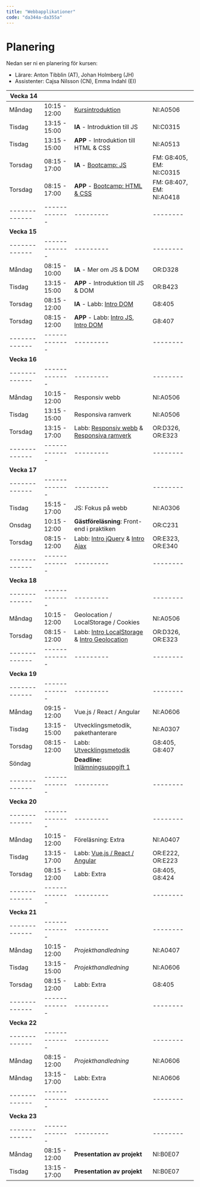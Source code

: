 ```yaml
---
title: "Webbapplikationer"
code: "da344a-da355a"
---
```


# Planering

Nedan ser ni en planering för kursen:
- Lärare: Anton Tibblin (AT), Johan Holmberg (JH)
- Assistenter: Cajsa Nilsson (CN), Emma Indahl (EI)

| **Vecka 14** | | | |
| ------------- |-------------| ---------| -------- |
| Måndag | 10:15 - 12:00 | [Kursintroduktion](/courses/da344a-da355a/lectures/le1.html) | NI:A0506 | AT & JH
| Tisdag | 13:15 - 15:00 | **IA** - Introduktion till JS | NI:C0315 | JH
| Tisdag | 13:15 - 15:00 | **APP** - Introduktion till HTML & CSS | NI:A0513 | AT
| Torsdag| 08:15 - 17:00 | **IA** - [Bootcamp: JS](/courses/da344a-da355a/exercises/ex2.html) | FM: G8:405, EM: NI:C0315 | JH, CN/EI
| Torsdag| 08:15 - 17:00 | **APP** - [Bootcamp: HTML & CSS](/courses/da344a-da355a/exercises/ex1.html) | FM: G8:407, EM: NI:A0418 | AT, CN/EI
| ------------- |-------------| ---------| -------- |
| **Vecka 15** | | | |
| ------------- |-------------| ---------| -------- |
| Måndag | 08:15 - 10:00 | **IA** - Mer om JS & DOM | OR:D328 | JH
| Tisdag | 13:15 - 15:00 | **APP** - Introduktion till JS & DOM | OR:B423 | JH
| Torsdag| 08:15 - 12:00 | **IA** - Labb: [Intro DOM](/courses/da344a-da355a/exercises/ex4.html) | G8:405 | JH, CN/EI
| Torsdag| 08:15 - 12:00 | **APP** - Labb: [Intro JS](/courses/da344a-da355a/exercises/ex3.html), [Intro DOM](/courses/da344a-da355a/exercises/ex4.html) | G8:407 | JH, CN/EI
| ------------- |-------------| ---------| -------- |
| **Vecka 16** | | | |
| ------------- |-------------| ---------| -------- |
| Måndag | 10:15 - 12:00 | Responsiv webb | NI:A0506 | AT
| Tisdag | 13:15 - 15:00 | Responsiva ramverk |	NI:A0506 | AT
| Torsdag| 13:15 - 17:00 | Labb: [Responsiv webb](/courses/da344a-da355a/exercises/ex5.html) & [Responsiva ramverk](/courses/da344a-da355a/exercises/ex6.html) | OR:D326, OR:E323 | AT, CN, EI
| ------------- |-------------| ---------| -------- |
| **Vecka 17** | | | |
| ------------- |-------------| ---------| -------- |
| Tisdag | 15:15 - 17:00 | JS: Fokus på webb | NI:A0306 | AT
| Onsdag | 10:15 - 12:00 | **Gästföreläsning**: Front-end i praktiken | OR:C231 | [Cygni](https://cygni.se)
| Torsdag| 08:15 - 12:00 | Labb: [Intro jQuery](/courses/da344a-da355a/exercises/ex7.html) & [Intro Ajax](/courses/da344a-da355a/exercises/ex8.html)  | OR:E323, OR:E340 | AT, CN, EI
| ------------- |-------------| ---------| -------- |
| **Vecka 18** | | | |
| ------------- |-------------| ---------| -------- |
| Måndag | 10:15 - 12:00 | Geolocation / LocalStorage / Cookies | NI:A0506 | AT
| Torsdag| 08:15 - 12:00 | Labb: [Intro LocalStorage](/courses/da344a-da355a/exercises/ex9.html) & [Intro Geolocation](/courses/da344a-da355a/exercises/ex10.html)   | OR:D326, OR:E323 | AT, CN, EI
| ------------- |-------------| ---------| -------- |
| **Vecka 19** | | | |
| ------------- |-------------| ---------| -------- |
| Måndag | 09:15 - 12:00 | Vue.js / React / Angular | NI:A0606 | AT
| Tisdag | 13:15 - 15:00 | Utvecklingsmetodik, pakethanterare | NI:A0307 | JH
| Torsdag| 08:15 - 12:00 | Labb: [Utvecklingsmetodik](/courses/da344a-da355a/exercises/ex11.html) | G8:405, G8:407 | JH, CN, EI
| Söndag | | **Deadline:** [Inlämningsuppgift 1](/courses/da344a-da355a/assignments/as1.html)  | |
| ------------- |-------------| ---------| -------- |
| **Vecka 20** | | | |
| ------------- |-------------| ---------| -------- |
| Måndag | 10:15 - 12:00 | Föreläsning: Extra | NI:A0407 | AT
| Tisdag | 13:15 - 17:00 | Labb: [Vue.js / React / Angular](/courses/da344a-da355a/exercises/ex12.html) | OR:E222, OR:E223 | AT, CN, EI
| Torsdag| 08:15 - 12:00 | Labb: Extra | G8:405, G8:424 | AT
| ------------- |-------------| ---------| -------- |
| **Vecka 21** | | | |
| ------------- |-------------| ---------| -------- |
| Måndag | 10:15 - 12:00 | *Projekthandledning* | NI:A0407 | AT
| Tisdag | 13:15 - 15:00 | *Projekthandledning* | NI:A0606 | AT
| Torsdag| 08:15 - 12:00 | Labb: Extra | G8:405 | AT
| ------------- |-------------| ---------| -------- |
| **Vecka 22** | | | |
| ------------- |-------------| ---------| -------- |
| Måndag | 08:15 - 12:00 | *Projekthandledning* | NI:A0606| AT
| Måndag | 13:15 - 17:00 | Labb: Extra | NI:A0606 | AT
| ------------- |-------------| ---------| -------- |
| **Vecka 23** | | | |
| ------------- |-------------| ---------| -------- |
| Måndag | 08:15 - 12:00 | **Presentation av projekt** | NI:B0E07 | AT, JH
| Tisdag | 13:15 - 17:00 | **Presentation av projekt** | NI:B0E07 | AT, JH
